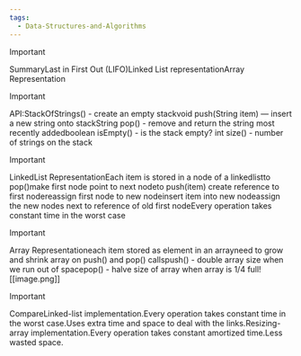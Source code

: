 ```yaml
---
tags:
  - Data-Structures-and-Algorithms
---
```

> [!important]  
> SummaryLast in First Out (LIFO)Linked List representationArray Representation  

  

> [!important]  
> API:StackOfStrings() - create an empty stackvoid push(String item) — insert a new string onto stackString pop() - remove and return the string most recently addedboolean isEmpty() - is the stack empty? int size() - number of strings on the stack  

  

> [!important]  
> LinkedList RepresentationEach item is stored in a node of a linkedlistto pop()make first node point to next nodeto push(item) create reference to first nodereassign first node to new nodeinsert item into new nodeassign the new nodes next to reference of old first nodeEvery operation takes constant time in the worst case  

  

> [!important]  
> Array Representationeach item stored as element in an arrayneed to grow and shrink array on push() and pop() callspush() - double array size when we run out of spacepop() - halve size of array when array is 1/4 full![[image.png]]  

  

> [!important]  
> CompareLinked-list implementation.Every operation takes constant time in the worst case.Uses extra time and space to deal with the links.Resizing-array implementation.Every operation takes constant amortized time.Less wasted space.